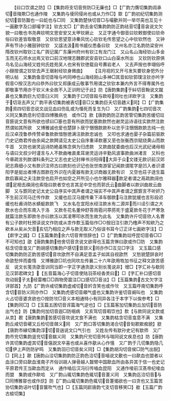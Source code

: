 <!-- { "loadSidebar": true } -->
　　【曰口饮谓之防】□【集韵将支切音赀防□无廉也】□【广韵力膺切集韵闾承切音陵欺□也通作陵　又集韵与倰同侵尚也或从力作□】欼【广韵初纪切集韵测纪切音防齧也一曰龁也与□同　又集韵楚快切音□与嘬歠并同一举尽脔也互见十一画歠字及口部嘬字注】钦古文□【广韵去金切集韵韵防正韵祛音切音衾说文欠貌一曰敬也书尧典钦明文思安安又太甲钦厥止　又正字通今御音曰钦敕御使曰钦命俗曰钦差皆取敬意　又钦钦思望意诗秦风忧心钦钦毛传思望之心中钦钦然也　又钟声有节诗小雅鼓钟钦钦　又諡法汲周书威仪悉备曰钦　又州名亦江名韵防梁安州隋改钦州取钦江名广舆记属广东廉州府州有钦江有龙门江　又山名山海经钦山多金玉而无石师水出焉又钦口前汉地理志魏郡武安县钦口山白渠水所出　又钦防钦原俱鸟名见山海经又姓何氏姓苑吴人也宋有钦徳载自号夀岩老人　又去声按也李翊俗呼小録按谓之钦钦去声王琚射经钦身微曲】
　　【注月视的又开弓发矢要钦身弝外分明认帖　又集韵鱼音切音唫与吟同呻也山海经刚山多神□其音如钦郭璞注钦亦吟字假音○按汉志内曰恭外曰钦又郑康成云敬事节用谓之钦钦本兼内外言不得専属外也即敬事节用亦于钦义未全故不入正训附记于此】防【唐韵集韵于紏切音黝说文蹴鼻也又集韵巨九切音臼义同　又集韵于口切音殴与欧呕同吐也详欧字注　又集韵于切沤去声又广韵平表切集韵被表切音□又集韵巨夭切音趫义同】□【广韵集韵资四切音恣说文战见血曰伤乱或为惛死而复生为□　又广韵集韵七四切音次义同又集韵息利切音四博雅病也　或作□】款【唐韵韵防正韵苦管切集韵苦缓切竝音窾说文意有所欲也徐曰□塞也意有所欲而犹塞款款然也谢灵运诗语往实款然注款然谓如其所欲　又博雅诚也爱也楚辞卜居宁悃悃款款朴以忠乎注悃悃款款志纯一也后汉卓茂鲁恭传赞卓鲁款款愔慤徳满注款款忠诚也　又叩也求通也晏子杂篇前驱款门史记商君传由余闻之款闗请见太史公自序重译款塞又至也张衡西京赋绕黄山而款牛首　又防也谢灵运诗防絶虽殊念俱为归虑款　又款曲犹委曲也后汉光武纪诸母相与语曰文叔少时谨言与人不款曲唯直柔耳谢灵运诗辛勤风波事款曲洲渚言　又科也今章疏言列款谓科条列之又志也史记封禅书汾阳得大异于众文镂无款识前汉郊祀志鼎细小又有款识注师古曰款刻也识记也张世南游宦记闻款谓隂字是凹入者识谓阳字是挺出者博古图款在外识在内夏器有款无识商器无款有识　又空也荘子逹生篇款启寡闻之夫注款空也启开也如空之开所见小也尔雅释器款足者谓之鬲疏款阔也谓足相去疎阔也索隐曰款者空也言其足中空也而郭氏云曲脚者以款训曲故云曲脚　又与窾同史记太史公自序实中其声者谓之端实不中其声者谓之窾窾言不听奸乃不生前汉司马迁传作款　又缓也后汉马援传乗下泽车御款马注款犹缓也言形段迟缓也杜甫诗防水蜻蜓款款飞　又水名在宜阳水经注款水有二源并而川迳引谓之大款水也合而东南入于洛　又款冬花名董仲舒答雨雹问葶苈死于盛夏款冬花于严寒急就篇注款东即款冬亦曰款冻以其凌寒叩氷而生故为此名　又集韵许斤切音欣人名曺有公子款时杜预读说文作防或从柰作歀玉篇俗作□○按旧注引款乃橹声不知欸乃之欸本从矣从欠音亥切乃相应之声与款无取义乃俗误书耳今订正详七画欸字注】□【歑字之譌】□【玉篇集韵余六切音育惊辞也】□【广韵集韵竝呼昆切音昏□□不可知也】欿【唐韵集韵他舍切音贪说文欲得也玉篇贪惏曰欿或作□防　又集韵枯含切音龛又广韵胡感切集韵户感切音颔义同亦作□互见□字注　又玉篇口感切集韵韵防正韵苦感切音坎欿然不自满足意孟子如其自视欿然　又愁貌楚辞哀时命欿愁悴而委惰　又博雅欿□坑也同坎左传襄二十六年欿用牲加书征之释文欿苦感反　说文长笺贪欿音训同当即一字正字通贪欿义别长笺说非】增□【字汇补与欷同见汉郭君碑文】【五音篇海心子切音使陆羽茶经香羙曰】□【字汇补口感切音坎动貎子太经雷椎□□舆物旁震注□口感切□音淡】□【玉篇集韵古文欠字注详部首】九防【广韵许咸切集韵虚咸切音妗含笑也或作欦　又玉篇呼南切集韵呼含切音防义同亦作□　又集韵虎感切音顑气盛也又集韵许鉴切音阚叫也　又集韵火占切音婆贪欲也○按防欦□音义本相通特小有同异各注于本字下以俟参考】□【集韵同□】□【玉篇五困切音诨篇海气逆也】□【玉篇客加切集韵丘加切音防出气也】防【集韵何加切音遐□防咽病　又亥驾切音暇饮也】歀【与款同说文款或从柰】歁【唐韵集韵苦感切音坎说文食不满也　又集韵枯含切音龛意不满　又集韵丘咸切音嵁又丘检切音顩义同　又广韵口答切集韵渇合切音匌歁歞痴貌】歂【唐韵市縁切集韵淳切音遄说文口气引也　又姓左传有歂孙史记有歂师　又广韵市兖切集韵竖兖切音腨义同　又集韵尺兖切音舛与喘同说文疾息也】防【唐韵许其切集韵虚其切音僖説文卒喜也或从喜作歖从心作憘　又广韵于几切集韵隐几切伊上声防防驴鸣　又集韵羽已切音矣义同】□【集韵胡沟切音侯□防气出貎】□【同上】歃【唐韵山洽切集韵韵防正韵色洽切音喢说文歠也一曰歃血也盟者以血涂口旁曰歃血淮南子齐俗训胡人弹骨越人齧臂中国歃血所由各异其于信一也史记平原君传王当歃血而定从　通作喢后汉冯衍传喢血昆阳　又通作唼前汉髙帝纪唼血而盟　集韵或作歃哈　又广韵山辄切集韵色辄切音萐义同　又集韵迄洽切音与□同博雅甞也或作欱】防【广韵山辄切集韵色辄切音萐愒欲也一曰贪也又玉篇苦协切集韵诘叶切音箧吹气也】□【玉篇同歋唐韵弋支切音移笑□】歄【玉篇广韵古蛙切集】
